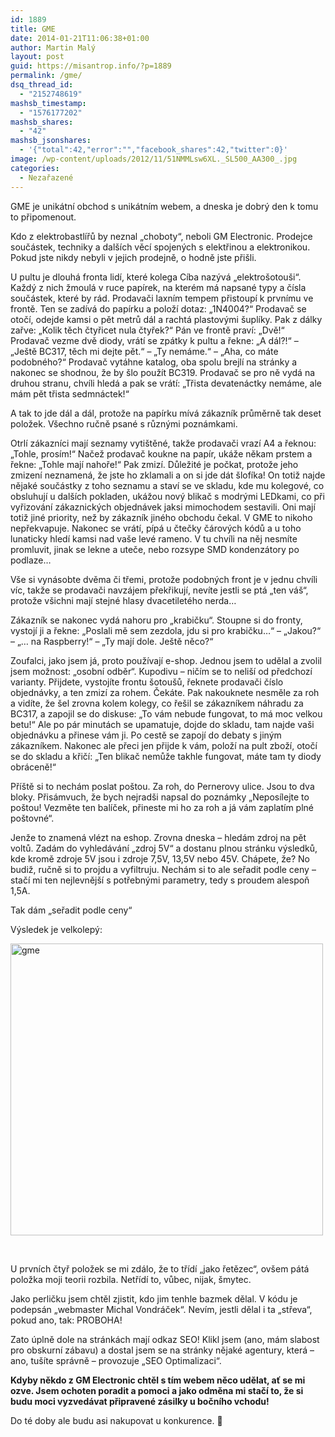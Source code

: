 ```yaml
---
id: 1889
title: GME
date: 2014-01-21T11:06:38+01:00
author: Martin Malý
layout: post
guid: https://misantrop.info/?p=1889
permalink: /gme/
dsq_thread_id:
  - "2152748619"
mashsb_timestamp:
  - "1576177202"
mashsb_shares:
  - "42"
mashsb_jsonshares:
  - '{"total":42,"error":"","facebook_shares":42,"twitter":0}'
image: /wp-content/uploads/2012/11/51NMMLsw6XL._SL500_AA300_.jpg
categories:
  - Nezařazené
---
```

GME je unikátní obchod s unikátním webem, a dneska je dobrý den k tomu to připomenout.

<!--more-->

Kdo z elektrobastlířů by neznal &#8222;choboty&#8220;, neboli GM Electronic. Prodejce součástek, techniky a dalších věcí spojených s elektřinou a elektronikou. Pokud jste nikdy nebyli v jejich prodejně, o hodně jste přišli.

U pultu je dlouhá fronta lidí, které kolega Cíba nazývá &#8222;elektrošotouši&#8220;. Každý z nich žmoulá v ruce papírek, na kterém má napsané typy a čísla součástek, které by rád. Prodavači laxním tempem přistoupí k prvnímu ve frontě. Ten se zadívá do papírku a položí dotaz: &#8222;1N4004?&#8220; Prodavač se otočí, odejde kamsi o pět metrů dál a rachtá plastovými šuplíky. Pak z dálky zařve: &#8222;Kolik těch čtyřicet nula čtyřek?&#8220; Pán ve frontě praví: &#8222;Dvě!&#8220; Prodavač vezme dvě diody, vrátí se zpátky k pultu a řekne: &#8222;A dál?!&#8220; &#8211; &#8222;Ještě BC317, těch mi dejte pět.&#8220; &#8211; &#8222;Ty nemáme.&#8220; &#8211; &#8222;Aha, co máte podobného?&#8220; Prodavač vytáhne katalog, oba spolu brejlí na stránky a nakonec se shodnou, že by šlo použít BC319. Prodavač se pro ně vydá na druhou stranu, chvíli hledá a pak se vrátí: &#8222;Třista devatenáctky nemáme, ale mám pět třista sedmnáctek!&#8220;

A tak to jde dál a dál, protože na papírku mívá zákazník průměrně tak deset položek. Všechno ručně psané s různými poznámkami.

Otrlí zákazníci mají seznamy vytištěné, takže prodavači vrazí A4 a řeknou: &#8222;Tohle, prosím!&#8220; Načež prodavač koukne na papír, ukáže někam prstem a řekne: &#8222;Tohle mají nahoře!&#8220; Pak zmizí. Důležité je počkat, protože jeho zmizení neznamená, že jste ho zklamali a on si jde dát šlofíka! On totiž najde nějaké součástky z toho seznamu a staví se ve skladu, kde mu kolegové, co obsluhují u dalších pokladen, ukážou nový blikač s modrými LEDkami, co při vyřizování zákaznických objednávek jaksi mimochodem sestavili. Oni mají totiž jiné priority, než by zákazník jiného obchodu čekal. V GME to nikoho nepřekvapuje. Nakonec se vrátí, pípá u čtečky čárových kódů a u toho lunaticky hledí kamsi nad vaše levé rameno. V tu chvíli na něj nesmíte promluvit, jinak se lekne a uteče, nebo rozsype SMD kondenzátory po podlaze&#8230;

Vše si vynásobte dvěma či třemi, protože podobných front je v jednu chvíli víc, takže se prodavači navzájem překřikují, nevíte jestli se ptá &#8222;ten váš&#8220;, protože všichni mají stejné hlasy dvacetiletého nerda&#8230;

Zákazník se nakonec vydá nahoru pro &#8222;krabičku&#8220;. Stoupne si do fronty, vystojí ji a řekne: &#8222;Poslali mě sem zezdola, jdu si pro krabičku&#8230;&#8220; &#8211; &#8222;Jakou?&#8220; &#8211; &#8222;&#8230; na Raspberry!&#8220; &#8211; &#8222;Ty mají dole. Ještě něco?&#8220;

Zoufalci, jako jsem já, proto používají e-shop. Jednou jsem to udělal a zvolil jsem možnost: &#8222;osobní odběr&#8220;. Kupodivu &#8211; ničím se to neliší od předchozí varianty. Přijdete, vystojíte frontu šotoušů, řeknete prodavači číslo objednávky, a ten zmizí za rohem. Čekáte. Pak nakouknete nesměle za roh a vidíte, že šel zrovna kolem kolegy, co řešil se zákazníkem náhradu za BC317, a zapojil se do diskuse: &#8222;To vám nebude fungovat, to má moc velkou betu!&#8220; Ale po pár minutách se upamatuje, dojde do skladu, tam najde vaši objednávku a přinese vám ji. Po cestě se zapojí do debaty s jiným zákazníkem. Nakonec ale přeci jen přijde k vám, položí na pult zboží, otočí se do skladu a křičí: &#8222;Ten blikač nemůže takhle fungovat, máte tam ty diody obráceně!&#8220;

Příště si to nechám poslat poštou. Za roh, do Pernerovy ulice. Jsou to dva bloky. Přisámvuch, že bych nejradši napsal do poznámky &#8222;Neposílejte to poštou! Vezměte ten balíček, přineste mi ho za roh a já vám zaplatím plné poštovné&#8220;.

Jenže to znamená vlézt na eshop. Zrovna dneska &#8211; hledám zdroj na pět voltů. Zadám do vyhledávání &#8222;zdroj 5V&#8220; a dostanu plnou stránku výsledků, kde kromě zdroje 5V jsou i zdroje 7,5V, 13,5V nebo 45V. Chápete, že? No budiž, ručně si to projdu a vyfiltruju. Nechám si to ale seřadit podle ceny &#8211; stačí mi ten nejlevnější s potřebnými parametry, tedy s proudem alespoň 1,5A.

Tak dám &#8222;seřadit podle ceny&#8220;

Výsledek je velkolepý:

[<img class="aligncenter size-medium wp-image-1890" alt="gme" src="https://misantrop.info/wp-content/uploads/2014/01/gme-500x467.jpg" width="500" height="467" srcset="https://misantrop.info/wp-content/uploads/2014/01/gme-500x467.jpg 500w, https://misantrop.info/wp-content/uploads/2014/01/gme-200x186.jpg 200w, https://misantrop.info/wp-content/uploads/2014/01/gme.jpg 1004w" sizes="(max-width: 500px) 100vw, 500px" />](https://misantrop.info/wp-content/uploads/2014/01/gme.jpg)

&nbsp;

U prvních čtyř položek se mi zdálo, že to třídí &#8222;jako řetězec&#8220;, ovšem pátá položka moji teorii rozbila. Netřídí to, vůbec, nijak, šmytec.

Jako perličku jsem chtěl zjistit, kdo jim tenhle bazmek dělal. V kódu je podepsán &#8222;webmaster Michal Vondráček&#8220;. Nevím, jestli dělal i ta &#8222;střeva&#8220;, pokud ano, tak: PROBOHA!

Zato úplně dole na stránkách mají odkaz SEO! Klikl jsem (ano, mám slabost pro obskurní zábavu) a dostal jsem se na stránky nějaké agentury, která &#8211; ano, tušíte správně &#8211; provozuje &#8222;SEO Optimalizaci&#8220;.

**Kdyby někdo z GM Electronic chtěl s tím webem něco udělat, ať se mi ozve. Jsem ochoten poradit a pomoci a jako odměna mi stačí to, že si budu moci vyzvedávat připravené zásilky u bočního vchodu!**

Do té doby ale budu asi nakupovat u konkurence. 🙂